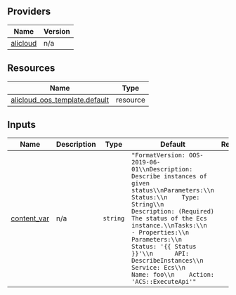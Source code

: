 <!-- BEGIN_TF_DOCS -->
## Providers

| Name | Version |
|------|---------|
| <a name="provider_alicloud"></a> [alicloud](#provider\_alicloud) | n/a |

## Resources

| Name | Type |
|------|------|
| [alicloud_oos_template.default](https://registry.terraform.io/providers/hashicorp/alicloud/latest/docs/resources/oos_template) | resource |

## Inputs

| Name | Description | Type | Default | Required |
|------|-------------|------|---------|:--------:|
| <a name="input_content_var"></a> [content\_var](#input\_content\_var) | n/a | `string` | `"FormatVersion: OOS-2019-06-01\\nDescription: Describe instances of given status\\nParameters:\\n  Status:\\n    Type: String\\n    Description: (Required) The status of the Ecs instance.\\nTasks:\\n  - Properties:\\n      Parameters:\\n        Status: '{{ Status }}'\\n      API: DescribeInstances\\n      Service: Ecs\\n    Name: foo\\n    Action: 'ACS::ExecuteApi'"` | no |
<!-- END_TF_DOCS -->    